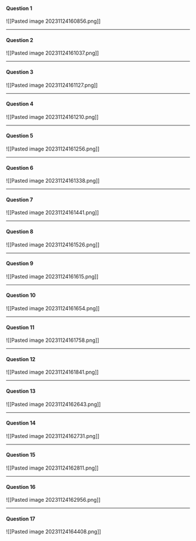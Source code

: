#### Question 1

![[Pasted image 20231124160856.png]]

---

#### Question 2

![[Pasted image 20231124161037.png]]

---
#### Question 3

![[Pasted image 20231124161127.png]]

---
#### Question 4
![[Pasted image 20231124161210.png]]


---
#### Question 5

![[Pasted image 20231124161256.png]]

---
#### Question 6

![[Pasted image 20231124161338.png]]

---
#### Question 7

![[Pasted image 20231124161441.png]]

---
#### Question 8

![[Pasted image 20231124161526.png]]


---
#### Question 9

![[Pasted image 20231124161615.png]]

---
#### Question 10


![[Pasted image 20231124161654.png]]

---
#### Question 11

![[Pasted image 20231124161758.png]]

---
#### Question 12

![[Pasted image 20231124161841.png]]

---
#### Question 13

![[Pasted image 20231124162643.png]]

---
#### Question 14

![[Pasted image 20231124162731.png]]

---
#### Question 15

![[Pasted image 20231124162811.png]]

---
#### Question 16

![[Pasted image 20231124162956.png]]

---
#### Question 17

![[Pasted image 20231124164408.png]]